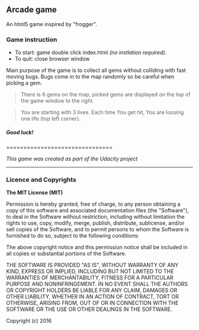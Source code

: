 ## Arcade game

An html5 game inspired by "frogger".

### Game instruction
* To start: game double click index.html _(no instlation required)_.
* To quit: close browser window

Main purpose of the game is to collect all gems without colliding with fast moving bugs.
Bugs come in to the map randomly so be careful when picking a gem.

>There is 6 gems on the map, picked gems are displayed on the top of the game window to the right.

>You are starting with 3 lives. Each time You get hit, You are loosing one life (top left corner).

##### Good luck!
===============================

_This game was created as part of the Udacity project_

****

### Licence and Copyrights

**The MIT License (MIT)**


Permission is hereby granted, free of charge, to any person obtaining a copy of this software and associated documentation files (the "Software"), to deal in the Software without restriction, including without limitation the rights to use, copy, modify, merge, publish, distribute, sublicense, and/or sell copies of the Software, and to permit persons to whom the Software is furnished to do so, subject to the following conditions:

The above copyright notice and this permission notice shall be included in all copies or substantial portions of the Software.

THE SOFTWARE IS PROVIDED "AS IS", WITHOUT WARRANTY OF ANY KIND, EXPRESS OR IMPLIED, INCLUDING BUT NOT LIMITED TO THE WARRANTIES OF MERCHANTABILITY, FITNESS FOR A PARTICULAR PURPOSE AND NONINFRINGEMENT. IN NO EVENT SHALL THE AUTHORS OR COPYRIGHT HOLDERS BE LIABLE FOR ANY CLAIM, DAMAGES OR OTHER LIABILITY, WHETHER IN AN ACTION OF CONTRACT, TORT OR OTHERWISE, ARISING FROM, OUT OF OR IN CONNECTION WITH THE SOFTWARE OR THE USE OR OTHER DEALINGS IN THE SOFTWARE.

Copyright (c) 2016
